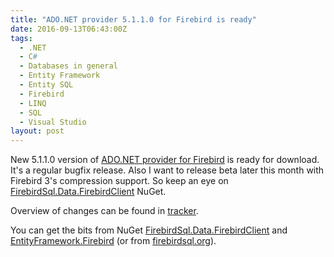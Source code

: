 ```yaml
---
title: "ADO.NET provider 5.1.1.0 for Firebird is ready"
date: 2016-09-13T06:43:00Z
tags:
  - .NET
  - C#
  - Databases in general
  - Entity Framework
  - Entity SQL
  - Firebird
  - LINQ
  - SQL
  - Visual Studio
layout: post
---
```

New 5.1.1.0 version of [ADO.NET provider for Firebird][1] is ready for download. It's a regular bugfix release. Also I want to release beta later this month with Firebird 3's compression support. So keep an eye on [FirebirdSql.Data.FirebirdClient][2] NuGet.

<!-- excerpt -->

Overview of changes can be found in [tracker][4].

You can get the bits from NuGet [FirebirdSql.Data.FirebirdClient][2] and [EntityFramework.Firebird][3] (or from [firebirdsql.org][1]).

[1]: http://www.firebirdsql.org/en/net-provider/
[2]: http://www.nuget.org/packages/FirebirdSql.Data.FirebirdClient/
[3]: http://www.nuget.org/packages/EntityFramework.Firebird/
[4]: http://tracker.firebirdsql.org/secure/ReleaseNote.jspa?styleName=Text&projectId=10003&version=10782
